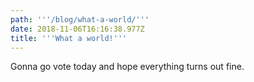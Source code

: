 ```yaml
---
path: '''/blog/what-a-world/'''
date: 2018-11-06T16:16:38.977Z
title: '''What a world!'''
---
```

Gonna go vote today and hope everything turns out fine.
